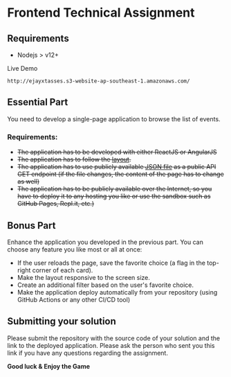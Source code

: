 # Frontend Technical Assignment
## Requirements
- Nodejs > v12+

Live Demo

```shell
http://ejayxtasses.s3-website-ap-southeast-1.amazonaws.com/
```

## Essential Part

You need to develop a single-page application to browse the list of events.
### Requirements:
- ~~The application has to be developed with either ReactJS or AngularJS~~
- ~~The application has to follow the [layout](https://www.figma.com/file/THs8Bvwy9aiEGpSHG3WLYk/Babka-Tech-Assignment).~~
- ~~The application has to use publicly available [JSON file](https://raw.githubusercontent.com/xsolla/test-task-frontend/master/events.json) as a public API GET endpoint (if the file changes, the content of the page has to change as well)~~
- ~~The application has to be publicly available over the Internet, so you have to deploy it to any hosting you like or use the sandbox such as GitHub Pages, Repl.it, etc.)~~

## Bonus Part
Enhance the application you developed in the previous part. You can choose any feature you like most or all at once:
- If the user reloads the page, save the favorite choice (a flag in the top-right corner of each card).
- Make the layout responsive to the screen size.
- Create an additional filter based on the user's favorite choice.
- Make the application deploy automatically from your repository (using GitHub Actions or any other CI/CD tool)

## Submitting your solution
Please submit the repository with the source code of your solution and the link to the deployed application. Please ask the person who sent you this link if you have any questions regarding the assignment.

**Good luck & Enjoy the Game**
